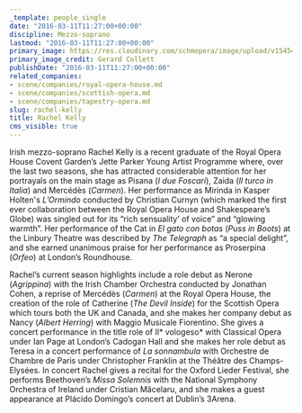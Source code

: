 ```yaml
---
_template: people_single
date: "2016-03-11T11:27:00+00:00"
discipline: Mezzo-soprano
lastmod: "2016-03-11T11:27:00+00:00"
primary_image: https://res.cloudinary.com/schmopera/image/upload/v1545409169/media/webhook-uploads/1457695501930/2016-03-11---Rachel-Kelly--Gerard-Collett.jpg.jpg
primary_image_credit: Gerard Collett
publishDate: "2016-03-11T11:27:00+00:00"
related_companies:
- scene/companies/royal-opera-house.md
- scene/companies/scottish-opera.md
- scene/companies/tapestry-opera.md
slug: rachel-kelly
title: Rachel Kelly
cms_visible: true
---
```


Irish mezzo-soprano Rachel Kelly is a recent graduate of the Royal Opera House Covent Garden’s Jette Parker Young Artist Programme where, over the last two seasons, she has attracted considerable attention for her portrayals on the main stage as Pisana (*I due Foscari*), Zaida (*Il turco in Italia*) and Mercédès (*Carmen*). Her performance as Mirinda in Kasper Holten's *L’Ormindo* conducted by Christian Curnyn (which marked the first ever collaboration between the Royal Opera House and Shakespeare’s Globe) was singled out for its “rich sensuality’ of voice” and “glowing warmth”. Her performance of the Cat in *El gato con botas* (*Puss in Boots*) at the Linbury Theatre was described by *The Telegraph* as “a special delight”, and she earned unanimous praise for her performance as Proserpina (*Orfeo*) at London’s Roundhouse.

Rachel’s current season highlights include a role debut as Nerone (*Agrippina*) with the Irish Chamber Orchestra conducted by Jonathan Cohen, a reprise of Mercédès (*Carmen*) at the Royal Opera House, the creation of the role of Catherine (*The Devil Inside*) for the Scottish Opera which tours both the UK and Canada, and she makes her company debut as Nancy (*Albert Herring*) with Maggio Musicale Fiorentino. She gives a concert performance in the title role of Il* vologeso* with Classical Opera under Ian Page at London’s Cadogan Hall and she makes her role debut as Teresa in a concert performance of *La sonnambula* with Orchestre de Chambre de Paris under Christopher Franklin at the Théâtre des Champs-Elysées. In concert Rachel gives a recital for the Oxford Lieder Festival, she performs Beethoven’s *Missa Solemnis* with the National Symphony Orchestra of Ireland under Cristian Măcelaru, and she makes a guest appearance at Plácido Domingo’s concert at Dublin’s 3Arena.
